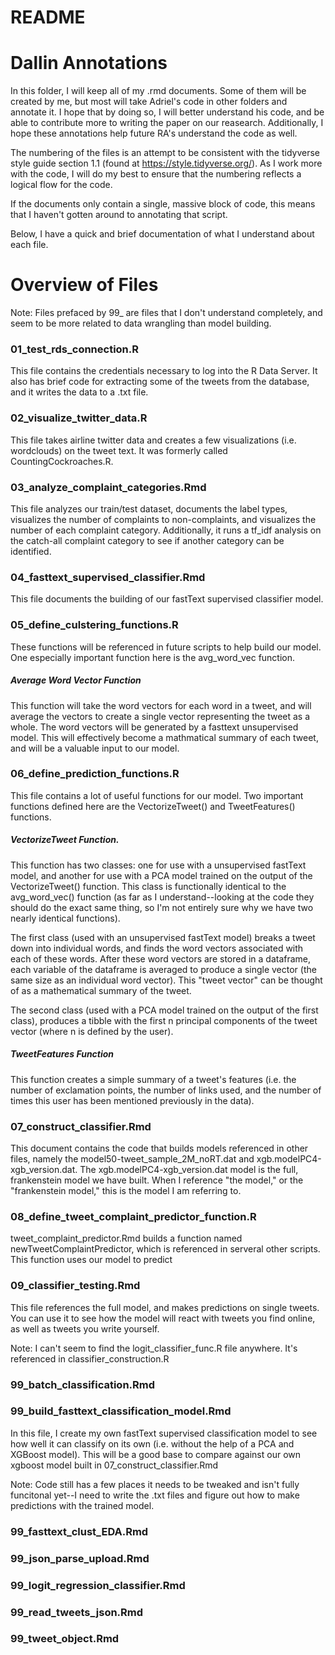 README
================

Dallin Annotations
==================

In this folder, I will keep all of my .rmd documents. Some of them will be created by me, but most will take Adriel's code in other folders and annotate it. I hope that by doing so, I will better understand his code, and be able to contribute more to writing the paper on our reasearch. Additionally, I hope these annotations help future RA's understand the code as well.

The numbering of the files is an attempt to be consistent with the tidyverse style guide section 1.1 (found at <https://style.tidyverse.org/>). As I work more with the code, I will do my best to ensure that the numbering reflects a logical flow for the code.

If the documents only contain a single, massive block of code, this means that I haven't gotten around to annotating that script.

Below, I have a quick and brief documentation of what I understand about each file.

Overview of Files
=================

Note: Files prefaced by 99\_ are files that I don't understand completely, and seem to be more related to data wrangling than model building.

### 01\_test\_rds\_connection.R

This file contains the credentials necessary to log into the R Data Server. It also has brief code for extracting some of the tweets from the database, and it writes the data to a .txt file.

### 02\_visualize\_twitter\_data.R

This file takes airline twitter data and creates a few visualizations (i.e. wordclouds) on the tweet text. It was formerly called CountingCockroaches.R.

### 03\_analyze\_complaint\_categories.Rmd

This file analyzes our train/test dataset, documents the label types, visualizes the number of complaints to non-complaints, and visualizes the number of each complaint category. Additionally, it runs a tf\_idf analysis on the catch-all complaint category to see if another category can be identified.

### 04\_fasttext\_supervised\_classifier.Rmd

This file documents the building of our fastText supervised classifier model.

### 05\_define\_culstering\_functions.R

These functions will be referenced in future scripts to help build our model. One especially important function here is the avg\_word\_vec function.

##### Average Word Vector Function

This function will take the word vectors for each word in a tweet, and will average the vectors to create a single vector representing the tweet as a whole. The word vectors will be generated by a fasttext unsupervised model. This will effectively become a mathmatical summary of each tweet, and will be a valuable input to our model.

### 06\_define\_prediction\_functions.R

This file contains a lot of useful functions for our model. Two important functions defined here are the VectorizeTweet() and TweetFeatures() functions.

##### VectorizeTweet Function.

This function has two classes: one for use with a unsupervised fastText model, and another for use with a PCA model trained on the output of the VectorizeTweet() function. This class is functionally identical to the avg\_word\_vec() function (as far as I understand--looking at the code they should do the exact same thing, so I'm not entirely sure why we have two nearly identical functions).

The first class (used with an unsupervised fastText model) breaks a tweet down into individual words, and finds the word vectors associated with each of these words. After these word vectors are stored in a dataframe, each variable of the dataframe is averaged to produce a single vector (the same size as an individual word vector). This "tweet vector" can be thought of as a mathematical summary of the tweet.

The second class (used with a PCA model trained on the output of the first class), produces a tibble with the first n principal components of the tweet vector (where n is defined by the user).

##### TweetFeatures Function

This function creates a simple summary of a tweet's features (i.e. the number of exclamation points, the number of links used, and the number of times this user has been mentioned previously in the data).

### 07\_construct\_classifier.Rmd

This document contains the code that builds models referenced in other files, namely the model50-tweet\_sample\_2M\_noRT.dat and xgb.modelPC4-xgb\_version.dat. The xgb.modelPC4-xgb\_version.dat model is the full, frankenstein model we have built. When I reference "the model," or the "frankenstein model," this is the model I am referring to.

### 08\_define\_tweet\_complaint\_predictor\_function.R

tweet\_complaint\_predictor.Rmd builds a function named newTweetComplaintPredictor, which is referenced in serveral other scripts. This function uses our model to predict

### 09\_classifier\_testing.Rmd

This file references the full model, and makes predictions on single tweets. You can use it to see how the model will react with tweets you find online, as well as tweets you write yourself.

Note: I can't seem to find the logit\_classifier\_func.R file anywhere. It's referenced in classifier\_construction.R

### 99\_batch\_classification.Rmd

### 99\_build\_fasttext\_classification\_model.Rmd

In this file, I create my own fastText supervised classification model to see how well it can classify on its own (i.e. without the help of a PCA and XGBoost model). This will be a good base to compare against our own xgboost model built in 07\_construct\_classifier.Rmd

Note: Code still has a few places it needs to be tweaked and isn't fully funcitonal yet--I need to write the .txt files and figure out how to make predictions with the trained model.

### 99\_fasttext\_clust\_EDA.Rmd

### 99\_json\_parse\_upload.Rmd

### 99\_logit\_regression\_classifier.Rmd

### 99\_read\_tweets\_json.Rmd

### 99\_tweet\_object.Rmd
